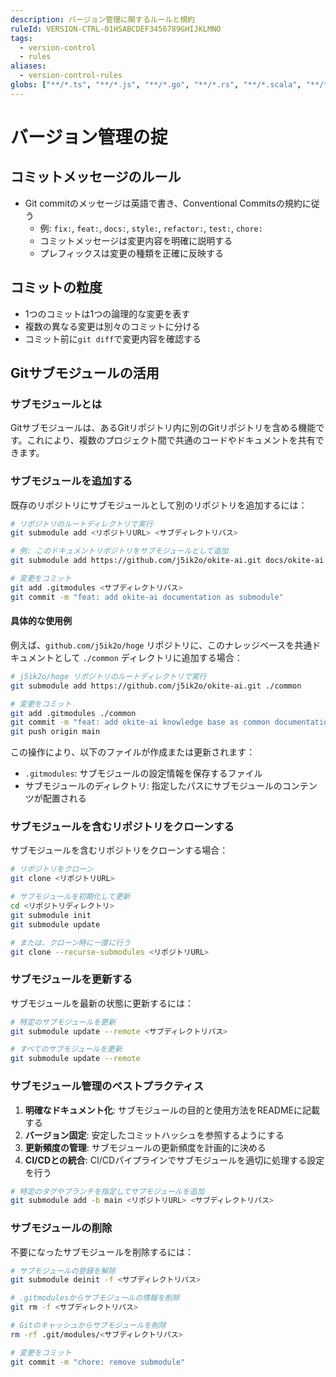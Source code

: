 ```yaml
---
description: バージョン管理に関するルールと規約
ruleId: VERSION-CTRL-01HSABCDEF3456789GHIJKLMNO
tags:
  - version-control
  - rules
aliases:
  - version-control-rules
globs: ["**/*.ts", "**/*.js", "**/*.go", "**/*.rs", "**/*.scala", "**/*.java", "**/*.py", "**/*.sh"]
---
```


# バージョン管理の掟

## コミットメッセージのルール

- Git commitのメッセージは英語で書き、Conventional Commitsの規約に従う
  - 例: `fix:`, `feat:`, `docs:`, `style:`, `refactor:`, `test:`, `chore:`
  - コミットメッセージは変更内容を明確に説明する
  - プレフィックスは変更の種類を正確に反映する

## コミットの粒度

- 1つのコミットは1つの論理的な変更を表す
- 複数の異なる変更は別々のコミットに分ける
- コミット前に`git diff`で変更内容を確認する

## Gitサブモジュールの活用

### サブモジュールとは

Gitサブモジュールは、あるGitリポジトリ内に別のGitリポジトリを含める機能です。これにより、複数のプロジェクト間で共通のコードやドキュメントを共有できます。

### サブモジュールを追加する

既存のリポジトリにサブモジュールとして別のリポジトリを追加するには：

```bash
# リポジトリのルートディレクトリで実行
git submodule add <リポジトリURL> <サブディレクトリパス>

# 例: このドキュメントリポジトリをサブモジュールとして追加
git submodule add https://github.com/j5ik2o/okite-ai.git docs/okite-ai

# 変更をコミット
git add .gitmodules <サブディレクトリパス>
git commit -m "feat: add okite-ai documentation as submodule"
```

#### 具体的な使用例

例えば、`github.com/j5ik2o/hoge` リポジトリに、このナレッジベースを共通ドキュメントとして `./common` ディレクトリに追加する場合：

```bash
# j5ik2o/hoge リポジトリのルートディレクトリで実行
git submodule add https://github.com/j5ik2o/okite-ai.git ./common

# 変更をコミット
git add .gitmodules ./common
git commit -m "feat: add okite-ai knowledge base as common documentation"
git push origin main
```

この操作により、以下のファイルが作成または更新されます：

- `.gitmodules`: サブモジュールの設定情報を保存するファイル
- サブモジュールのディレクトリ: 指定したパスにサブモジュールのコンテンツが配置される

### サブモジュールを含むリポジトリをクローンする

サブモジュールを含むリポジトリをクローンする場合：

```bash
# リポジトリをクローン
git clone <リポジトリURL>

# サブモジュールを初期化して更新
cd <リポジトリディレクトリ>
git submodule init
git submodule update

# または、クローン時に一度に行う
git clone --recurse-submodules <リポジトリURL>
```

### サブモジュールを更新する

サブモジュールを最新の状態に更新するには：

```bash
# 特定のサブモジュールを更新
git submodule update --remote <サブディレクトリパス>

# すべてのサブモジュールを更新
git submodule update --remote
```

### サブモジュール管理のベストプラクティス

1. **明確なドキュメント化**: サブモジュールの目的と使用方法をREADMEに記載する
2. **バージョン固定**: 安定したコミットハッシュを参照するようにする
3. **更新頻度の管理**: サブモジュールの更新頻度を計画的に決める
4. **CI/CDとの統合**: CI/CDパイプラインでサブモジュールを適切に処理する設定を行う

```bash
# 特定のタグやブランチを指定してサブモジュールを追加
git submodule add -b main <リポジトリURL> <サブディレクトリパス>
```

### サブモジュールの削除

不要になったサブモジュールを削除するには：

```bash
# サブモジュールの登録を解除
git submodule deinit -f <サブディレクトリパス>

# .gitmodulesからサブモジュールの情報を削除
git rm -f <サブディレクトリパス>

# Gitのキャッシュからサブモジュールを削除
rm -rf .git/modules/<サブディレクトリパス>

# 変更をコミット
git commit -m "chore: remove submodule"
```
